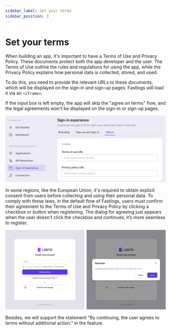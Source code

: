 ```yaml
---
sidebar_label: Set your terms
sidebar_position: 3
---
```


# Set your terms

When building an app, it's important to have a Terms of Use and Privacy Policy. These documents protect both the app developer and the user. The Terms of Use outline the rules and regulations for using the app, while the Privacy Policy explains how personal data is collected, stored, and used.

To do this, you need to provide the relevant URLs to these documents, which will be displayed on the sign-in and sign-up pages. Fastlogs will load it via an `<iframe>`.

If the input box is left empty, the app will skip the "agree on terms" flow, and the legal agreements won't be displayed on the sign-in or sign-up pages.

![Set your terms](./assets/sie-terms.png)

In some regions, like the European Union, it's required to obtain explicit consent from users before collecting and using their personal data. To comply with these laws, in the default flow of Fastlogs, users must confirm their agreement to the Terms of Use and Privacy Policy by clicking a checkbox or button when registering. The dialog for agreeing just appears when the user doesn't click the checkbox and continues, it’s more seamless to register.

![Terms of SIE flow](./assets/sie-terms-sie-flow.png)

Besides, we will support the statement "By continuing, the user agrees to terms without additional action.” in the feature.
